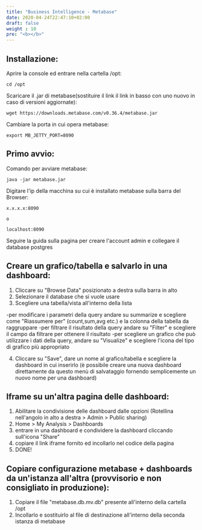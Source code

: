 ```yaml
---
title: "Business Intelligence - Metabase"
date: 2020-04-24T22:47:10+02:00
draft: false
weight : 10
pre: "<b></b>"
---
```

## Installazione:

Aprire la console ed entrare nella cartella /opt:  

```
cd /opt
```

Scaricare il .jar di metabase(sostituire il link il link in basso con uno nuovo in caso di versioni aggiornate):  

```
wget https://downloads.metabase.com/v0.36.4/metabase.jar
```

Cambiare la porta in cui opera metabase:  

```
export MB_JETTY_PORT=8090
```

## Primo avvio:

Comando per avviare metabase:  

```
java -jar metabase.jar
```

Digitare l'ip della macchina su cui è installato metabase sulla barra del Browser:

```
x.x.x.x:8090 

o

localhost:8090
```

Seguire la guida sulla pagina per creare l'account admin e collegare il database postgres

## Creare un grafico/tabella e salvarlo in una dashboard:

1) Cliccare su "Browse Data" posizionato a destra sulla barra in alto
2) Selezionare il database che si vuole usare
3) Scegliere una tabella/vista all'interno della lista

-per modificare i parametri della query andare su summarize e scegliere come "Riassumere per" (count,sum,avg etc.) e la colonna della tabella da raggruppare
-per filtrare il risultato della query andare su "Filter" e scegliere il campo da filtrare per ottenere il risultato
-per scegliere un grafico che può utilizzare i dati della query, andare su "Visualize" e scegliere l'icona del tipo di grafico più appropriato

4) Cliccare su "Save", dare un nome al grafico/tabella e scegliere la dashboard in cui inserirlo (è possibile creare una nuova dashboard direttamente da questo menù di salvataggio fornendo semplicemente un nuovo nome per una dashboard)

## Iframe su un'altra pagina delle dashboard:

1) Abilitare la condivisione delle dashboard dalle opzioni (Rotellina nell'angolo in alto a destra > Admin > Public sharing)
2) Home > My Analysis > Dashboards
3) entrare in una dashboard e condividere la dashboard cliccando sull'icona "Share"
4) copiare il link iframe fornito ed incollarlo nel codice della pagina 
5) DONE!

## Copiare configurazione metabase + dashboards da un'istanza all'altra (provvisorio e non consigliato in produzione):

1) Copiare il file "metabase.db.mv.db" presente all'interno della cartella /opt 
2) Incollarlo e sostituirlo al file di destinazione all'interno della seconda istanza di metabase
  
  






